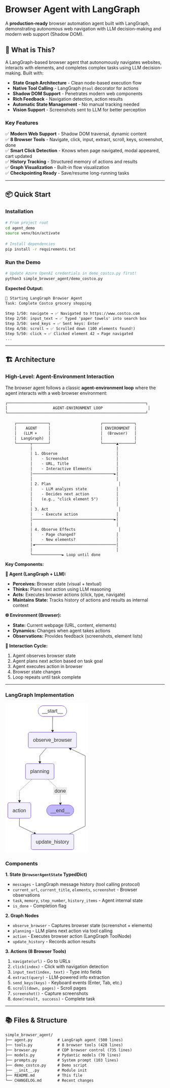 # Browser Agent with LangGraph

A **production-ready** browser automation agent built with LangGraph, demonstrating autonomous web navigation with LLM decision-making and modern web support (Shadow DOM).

## 🎯 What is This?

A LangGraph-based browser agent that autonomously navigates websites, interacts with elements, and completes complex tasks using LLM decision-making. Built with:

- **State Graph Architecture** - Clean node-based execution flow
- **Native Tool Calling** - LangGraph `@tool` decorator for actions
- **Shadow DOM Support** - Penetrates modern web components  
- **Rich Feedback** - Navigation detection, action results
- **Automatic State Management** - No manual tracking needed
- **Vision Support** - Screenshots sent to LLM for better perception

### Key Features

✅ **Modern Web Support** - Shadow DOM traversal, dynamic content  
✅ **8 Browser Tools** - Navigate, click, input, extract, scroll, keys, screenshot, done  
✅ **Smart Click Detection** - Knows when page navigated, modal appeared, cart updated  
✅ **History Tracking** - Structured memory of actions and results  
✅ **Graph Visualization** - Built-in flow visualization  
✅ **Checkpointing Ready** - Save/resume long-running tasks  

---

## 📦 Quick Start

### Installation

```bash
# From project root
cd agent_demo
source venv/bin/activate

# Install dependencies
pip install -r requirements.txt
```

### Run the Demo

```bash
# Update Azure OpenAI credentials in demo_costco.py first!
python3 simple_browser_agent/demo_costco.py
```

**Expected Output:**
```
🚀 Starting LangGraph Browser Agent
Task: Complete Costco grocery shopping

Step 1/50: navigate → ✅ Navigated to https://www.costco.com
Step 2/50: input_text → ✅ Typed 'paper towels' into search box
Step 3/50: send_keys → ✅ Sent keys: Enter
Step 4/50: scroll → ✅ Scrolled down (100 elements found!)
Step 5/50: click → ✅ Clicked element 42 → Page navigated
...
```

---

## 🏗️ Architecture

### High-Level: Agent-Environment Interaction

The browser agent follows a classic **agent-environment loop** where the agent interacts with a web browser environment:

```
┌─────────────────────────────────────────────────────────────┐
│                    AGENT-ENVIRONMENT LOOP                    │
└─────────────────────────────────────────────────────────────┘

    ┌──────────────┐                      ┌──────────────┐
    │    AGENT     │                      │ ENVIRONMENT  │
    │   (LLM +     │                      │  (Browser)   │
    │  LangGraph)  │                      │              │
    └──────┬───────┘                      └──────▲───────┘
           │                                     │
           │ 1. Observe                          │
           │    - Screenshot                     │
           │    - URL, Title                     │
           │    - Interactive Elements           │
           │────────────────────────────────────►│
           │                                     │
           │ 2. Plan                              │
           │    - LLM analyzes state             │
           │    - Decides next action            │
           │    (e.g., "click element 5")        │
           │                                     │
           │ 3. Act                               │
           │    - Execute action                 │
           │────────────────────────────────────►│
           │                                     │
           │ 4. Observe Effects                   │
           │    - Page changed?                  │
           │    - New elements?                  │
           │◄────────────────────────────────────│
           │                                     │
           └─────────────► Loop until done
```

**Key Components:**

**🤖 Agent (LangGraph + LLM):**
- **Perceives:** Browser state (visual + textual)
- **Thinks:** Plans next action using LLM reasoning
- **Acts:** Executes browser actions (click, type, navigate)
- **Maintains State:** Tracks history of actions and results as internal context

**🌐 Environment (Browser):**
- **State:** Current webpage (URL, content, elements)
- **Dynamics:** Changes when agent takes actions
- **Observations:** Provides feedback (screenshots, element lists)

**🔄 Interaction Cycle:**
1. Agent observes browser state
2. Agent plans next action based on task goal
3. Agent executes action in browser
4. Browser state changes
5. Loop repeats until task complete

---

### LangGraph Implementation

![LangGraph State Graph](langgraph_diagram.png)

### Components

**1. State (`BrowserAgentState` TypedDict)**
- `messages` - LangGraph message history (tool calling protocol)
- `current_url`, `current_title`, `elements`, `screenshot` - Browser observations
- `task`, `memory`, `step_number`, `history_items` - Agent internal state
- `is_done` - Completion flag

**2. Graph Nodes**
- `observe_browser` - Captures browser state (screenshot + elements)
- `planning` - LLM plans next action via tool calling
- `action` - Executes browser action (LangGraph ToolNode)
- `update_history` - Records action results

**3. Actions (8 Browser Tools)**
1. `navigate(url)` - Go to URLs
2. `click(index)` - Click with navigation detection
3. `input_text(index, text)` - Type into fields
4. `extract(query)` - LLM-powered info extraction
5. `send_keys(keys)` - Keyboard events (Enter, Tab, etc.)
6. `scroll(down, pages)` - Scroll pages
7. `screenshot()` - Capture screenshots
8. `done(result, success)` - Complete task

---

## 📚 Files & Structure

```
simple_browser_agent/
├── agent.py           # LangGraph agent (500 lines)
├── tools.py           # 8 browser tools (428 lines)
├── browser.py         # CDP browser control (735 lines)
├── models.py          # Pydantic models (70 lines)
├── prompts.py         # System prompt (103 lines)
├── demo_costco.py     # Demo script
├── __init__.py        # Module init
├── README.md          # This file
└── CHANGELOG.md       # Recent changes

